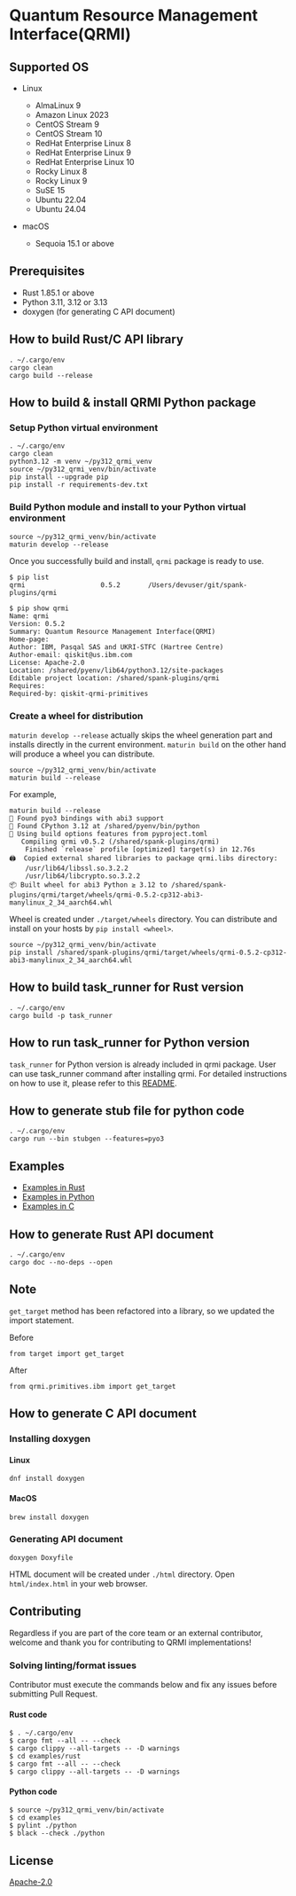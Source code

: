 # Quantum Resource Management Interface(QRMI)

## Supported OS

* Linux
  * AlmaLinux 9
  * Amazon Linux 2023
  * CentOS Stream 9
  * CentOS Stream 10
  * RedHat Enterprise Linux 8
  * RedHat Enterprise Linux 9
  * RedHat Enterprise Linux 10
  * Rocky Linux 8
  * Rocky Linux 9
  * SuSE 15
  * Ubuntu 22.04
  * Ubuntu 24.04

* macOS
  * Sequoia 15.1 or above

## Prerequisites

* Rust 1.85.1 or above
* Python 3.11, 3.12 or 3.13
* doxygen (for generating C API document)


## How to build Rust/C API library
```shell-session
. ~/.cargo/env
cargo clean
cargo build --release
```

## How to build & install QRMI Python package

### Setup Python virtual environment
```shell-session
. ~/.cargo/env
cargo clean
python3.12 -m venv ~/py312_qrmi_venv
source ~/py312_qrmi_venv/bin/activate
pip install --upgrade pip
pip install -r requirements-dev.txt
```

### Build Python module and install to your Python virtual environment
```shell-session
source ~/py312_qrmi_venv/bin/activate
maturin develop --release
```

Once you successfully build and install, `qrmi` package is ready to use.
```shell-session
$ pip list
qrmi                   0.5.2       /Users/devuser/git/spank-plugins/qrmi

$ pip show qrmi
Name: qrmi
Version: 0.5.2
Summary: Quantum Resource Management Interface(QRMI)
Home-page: 
Author: IBM, Pasqal SAS and UKRI-STFC (Hartree Centre)
Author-email: qiskit@us.ibm.com
License: Apache-2.0
Location: /shared/pyenv/lib64/python3.12/site-packages
Editable project location: /shared/spank-plugins/qrmi
Requires: 
Required-by: qiskit-qrmi-primitives
```

### Create a wheel for distribution

`maturin develop --release` actually skips the wheel generation part and installs directly in the current environment. `maturin build` on the other hand will produce a wheel you can distribute.

```shell-session
source ~/py312_qrmi_venv/bin/activate
maturin build --release
```

For example,
```shell-session
maturin build --release
🔗 Found pyo3 bindings with abi3 support
🐍 Found CPython 3.12 at /shared/pyenv/bin/python
📡 Using build options features from pyproject.toml
   Compiling qrmi v0.5.2 (/shared/spank-plugins/qrmi)
    Finished `release` profile [optimized] target(s) in 12.76s
🖨  Copied external shared libraries to package qrmi.libs directory:
    /usr/lib64/libssl.so.3.2.2
    /usr/lib64/libcrypto.so.3.2.2
📦 Built wheel for abi3 Python ≥ 3.12 to /shared/spank-plugins/qrmi/target/wheels/qrmi-0.5.2-cp312-abi3-manylinux_2_34_aarch64.whl
```

Wheel is created under `./target/wheels` directory. You can distribute and install on your hosts by `pip install <wheel>`.

```shell-session
source ~/py312_qrmi_venv/bin/activate
pip install /shared/spank-plugins/qrmi/target/wheels/qrmi-0.5.2-cp312-abi3-manylinux_2_34_aarch64.whl
```

## How to build task_runner for Rust version
```shell-session
. ~/.cargo/env
cargo build -p task_runner 
```

## How to run task_runner for Python version
`task_runner` for Python version is already included in qrmi package. User can use task_runner command after installing qrmi. 
For detailed instructions on how to use it, please refer to this [README](./bin/task_runner/README.md).

## How to generate stub file for python code
```shell-session
. ~/.cargo/env
cargo run --bin stubgen --features=pyo3
```

## Examples

* [Examples in Rust](./examples/qrmi/rust)
* [Examples in Python](./examples/qrmi/python)
* [Examples in C](./examples/qrmi/c)

## How to generate Rust API document

```shell-session
. ~/.cargo/env
cargo doc --no-deps --open
```

## Note
`get_target` method has been refactored into a library, so we updated the import statement.

Before
```
from target import get_target
```
After
```
from qrmi.primitives.ibm import get_target
```

## How to generate C API document

### Installing doxygen
#### Linux
```shell-session
dnf install doxygen
```

#### MacOS
```shell-session
brew install doxygen
```

### Generating API document
```shell-session
doxygen Doxyfile
```

HTML document will be created under `./html` directory. Open `html/index.html` in your web browser. 

## Contributing

Regardless if you are part of the core team or an external contributor, welcome and thank you for contributing to QRMI implementations!

### Solving linting/format issues

Contributor must execute the commands below and fix any issues before submitting Pull Request.

#### Rust code
```shell-session
$ . ~/.cargo/env
$ cargo fmt --all -- --check
$ cargo clippy --all-targets -- -D warnings
$ cd examples/rust
$ cargo fmt --all -- --check
$ cargo clippy --all-targets -- -D warnings
```

#### Python code
```shell-session
$ source ~/py312_qrmi_venv/bin/activate
$ cd examples
$ pylint ./python
$ black --check ./python
```

## License

[Apache-2.0](https://github.com/qiskit-community/spank-plugins/blob/main/qrmi/LICENSE.txt)
